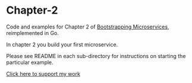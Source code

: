# Chapter-2

Code and examples for Chapter 2 of [Bootstrapping Microservices](https://www.bootstrapping-microservices.com), reimplemented in Go.

In chapter 2 you build your first microservice.

Please see README in each sub-directory for instructions on starting the particular example.

[Click here to support my work](https://www.codecapers.com.au/about#support-my-work)
